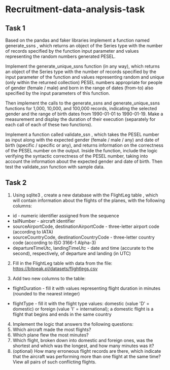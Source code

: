 # Recruitment-data-analysis-task

## Task 1

Based on the pandas and faker libraries implement a function named generate_ssns , which returns an object of the Series type with the number of records specified by the function input parameter and values representing the random numbers generated PESEL.

Implement the generate_unique_ssns function (in any way), which returns an object of the Series type with the number of records specified by the input parameter of the function and values representing random and unique (only within the returned collection) PESEL numbers appropriate for people of gender (female / male) and born in the range of dates (from-to) also specified by the input parameters of this function.

Then implement the calls to the generate_ssns and generate_unique_ssns functions for 1,000, 10,000, and 100,000 records, indicating the selected gender and the range of birth dates from 1990-01-01 to 1990-01-19. Make a measurement and display the duration of their execution (separately for each call of each of these two functions).

Implement a function called validate_ssn , which takes the PESEL number as input along with the expected gender (female / male / any) and date of birth (specific / specific or any), and returns information on the correctness of the PESEL number on the output. Inside the function, include the logic verifying the syntactic correctness of the PESEL number, taking into account the information about the expected gender and date of birth. Then test the validate_ssn function with sample data.

## Task 2

1. Using sqlite3 , create a new database with the FlightLeg table , which will contain information about the flights of the planes, with the following columns:  
  * id - numeric identifier assigned from the sequence  
  * tailNumber - aircraft identifier  
  * sourceAirportCode, destinationAirportCode - three-letter airport code (according to IATA)  
  * sourceCountryCode, destinationCountryCode - three-letter country code (according to ISO 3166-1 Alpha-3)  
  * departureTimeUtc, landingTimeUtc - date and time (accurate to the second), respectively, of departure and landing (in UTC)  

2. Fill in the FlightLeg table with data from the file: https://bitpeak.pl/datasets/flightlegs.csv  

3. Add two new columns to the table:  

  * flightDuration - fill it with values ​​representing flight duration in minutes (rounded to the nearest integer)  

  * flightType - fill it with the flight type values: domestic (value 'D' = domestic) or foreign (value 'I' = international); a domestic flight is a flight that begins and ends in the same country  

4. Implement the logic that answers the following questions:  
  1. Which aircraft made the most flights?  
  2. Which plane flew the most minutes?  
  3. Which flight, broken down into domestic and foreign ones, was the shortest and which was the longest, and how many minutes was it?  
  4. (optional) How many erroneous flight records are there, which indicate that the aircraft was performing more than one flight at the same time? View all pairs of such conflicting flights.  
